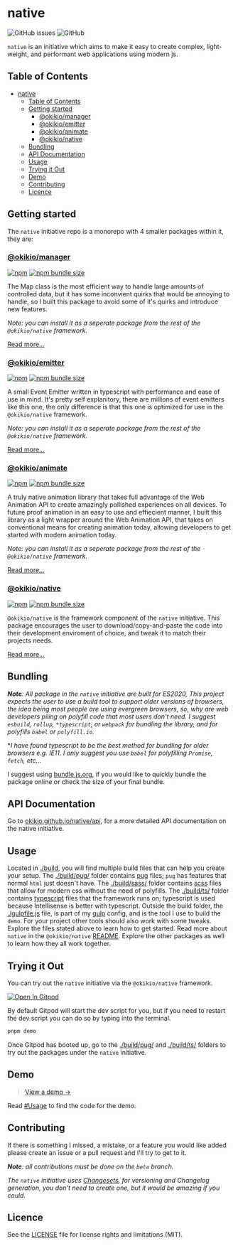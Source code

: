 # native

![GitHub issues](https://img.shields.io/github/issues/okikio/native?style=for-the-badge) ![GitHub](https://img.shields.io/github/license/okikio/native?style=for-the-badge)

`native` is an initiative which aims to make it easy to create complex, light-weight, and performant web applications using modern js.

## Table of Contents

- [native](#native)
  - [Table of Contents](#table-of-contents)
  - [Getting started](#getting-started)
    - [@okikio/manager](#okikiomanager)
    - [@okikio/emitter](#okikioemitter)
    - [@okikio/animate](#okikioanimate)
    - [@okikio/native](#okikionative)
  - [Bundling](#bundling)
  - [API Documentation](#api-documentation)
  - [Usage](#usage)
  - [Trying it Out](#trying-it-out)
  - [Demo](#demo)
  - [Contributing](#contributing)
  - [Licence](#licence)

## Getting started

The `native` initiative repo is a monorepo with 4 smaller packages within it, they are:

### [@okikio/manager](./packages/manager#readme)

[![npm](https://img.shields.io/npm/v/@okikio/manager?style=flat-square)](https://www.npmjs.com/package/@okikio/manager) [![npm bundle size](https://img.shields.io/bundlephobia/minzip/@okikio/manager?style=flat-square)](https://bundlephobia.com/package/@okikio/manager)

The Map class is the most efficient way to handle large amounts of controlled data, but it has some inconvient quirks that would be annoying to handle, so I built this package to avoid some of it's quirks and introduce new features.

_Note: you can install it as a seperate package from the rest of the `@okikio/native` framework._

[Read more...](./packages/manager/README.md)

### [@okikio/emitter](./packages/emitter#readme)

[![npm](https://img.shields.io/npm/v/@okikio/emitter?style=flat-square)](https://www.npmjs.com/package/@okikio/emitter) [![npm bundle size](https://img.shields.io/bundlephobia/minzip/@okikio/emitter?style=flat-square)](https://bundlephobia.com/package/@okikio/emitter)

A small Event Emitter written in typescript with performance and ease of use in mind. It's pretty self explanitory, there are millions of event emitters like this one, the only difference is that this one is optimized for use in the `@okikio/native` framework.

_Note: you can install it as a seperate package from the rest of the `@okikio/native` framework._

[Read more...](./packages/emitter/README.md)

### [@okikio/animate](./packages/animate#readme)

[![npm](https://img.shields.io/npm/v/@okikio/animate?style=flat-square)](https://www.npmjs.com/package/@okikio/animate) [![npm bundle size](https://img.shields.io/bundlephobia/minzip/@okikio/animate?style=flat-square)](https://bundlephobia.com/package/@okikio/animate)

A truly native animation library that takes full advantage of the Web Animation API to create amazingly pollished experiences on all devices. To future proof animation in an easy to use and effiecient manner, I built this library as a light wrapper around the Web Animation API, that takes on conventional means for creating animation today, allowing developers to get started with modern animation today.

_Note: you can install it as a seperate package from the rest of the `@okikio/native` framework._

[Read more...](./packages/animate/README.md)

### [@okikio/native](./packages/native#readme)

[![npm](https://img.shields.io/npm/v/@okikio/native?style=flat-square)](https://npmjs.com/package/@okikio/native) [![npm bundle size](https://img.shields.io/bundlephobia/minzip/@okikio/native?style=flat-square)](https://bundlephobia.com/package/@okikio/native)

`@okikio/native` is the framework component of the `native` initiative. This package encourages the user to download/copy-and-paste the code into their development enviroment of choice, and tweak it to match their projects needs.

[Read more...](./packages/native/README.md)

## Bundling

***Note**: All package in the `native` initiative are built for ES2020, This project expects the user to use a build tool to support older versions of browsers, the idea being most people are using evergreen browsers, so, why are web developers piling on polyfill code that most users don't need. I suggest `esbuild`, `rollup`, `*typescript`, or `webpack` for bundling the library, and for polyfills `babel` or `polyfill.io`.*

**I have found typescript to be the best method for bundling for older browsers e.g. IE11. I only suggest you use `babel` for polyfilling `Promise`, `fetch`, etc...*

I suggest using [bundle.js.org](https://bundle.js.org), if you would like to quickly bundle the package online or check the size of your final bundle.

## API Documentation

Go to [okikio.github.io/native/api](https://okikio.github.io/native/api), for a more detailed API documentation on the native initiative.

## Usage

Located in [./build](./build), you will find multiple build files that can help you create your setup. The [./build/pug/](./build/pug) folder contains [pug](https://pugjs.org/api/getting-started.html) files; `pug` has features that normal `html` just doesn't have. The [./build/sass/](./build/sass) folder contains [scss](https://sass-lang.com/guide) files that allow for modern css without the need of polyfills. The [./build/ts/](./build/ts/) folder contains [typescript](https://www.typescriptlang.org/) files that the framework runs on; typescript is used because Intellisense is better with typescript. Outside the build folder, the [./gulpfile.js](./gulpfile.js) file, is part of my [gulp](https://gulpjs.com/) config, and is the tool I use to build the `demo`. For your project other tools should also work with some tweaks. Explore the files stated above to learn how to get started. Read more about `native` in the `@okikio/native` [README](./packages/native/README.md). Explore the other packages as well to learn how they all work together.

## Trying it Out

You can try out the `native` initiative via the `@okikio/native` framework.

[![Open In Gitpod](https://gitpod.io/button/open-in-gitpod.svg)](https://gitpod.io/#https://github.com/okikio/native/blob/beta/README.md)

By default Gitpod will start the dev script for you, but if you need to restart the dev script you can do so by typing into the terminal.

```bash
pnpm demo
```

Once Gitpod has booted up, go to the [./build/pug/](./build/pug/) and [./build/ts/](./build/ts/) folders to try out the packages under the `native` initiative.

## Demo

> [View a demo &#8594;](https://okikio.github.io/native/demo/)

Read [#Usage](#usage) to find the code for the demo.

## Contributing

If there is something I missed, a mistake, or a feature you would like added please create an issue or a pull request and I'll try to get to it.

_**Note**: all contributions must be done on the `beta` branch._

*The `native` initiative uses [Changesets](https://github.com/atlassian/changesets/blob/main/docs/intro-to-using-changesets.md#adding-changesets), for versioning and Changelog generation, you don't need to create one, but it would be amazing if you could.*

## Licence

See the [LICENSE](./LICENSE) file for license rights and limitations (MIT).
